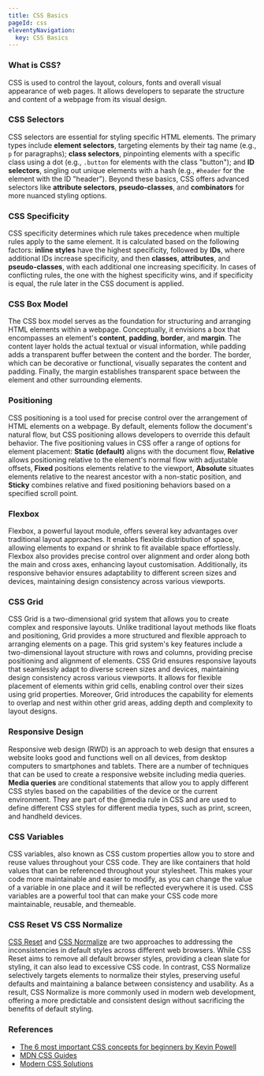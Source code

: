 ```yaml
---
title: CSS Basics
pageId: css
eleventyNavigation:
  key: CSS Basics
---
```


### What is CSS?

CSS is used to control the layout, colours, fonts and overall visual appearance of web pages. It allows developers to separate the structure and content of a webpage from its visual design.

### CSS Selectors

CSS selectors are essential for styling specific HTML elements. The primary types include **element selectors**, targeting elements by their tag name (e.g., `p` for paragraphs); **class selectors**, pinpointing elements with a specific class using a dot (e.g., `.button` for elements with the class "button"); and **ID selectors**, singling out unique elements with a hash (e.g., `#header` for the element with the ID "header"). Beyond these basics, CSS offers advanced selectors like **attribute selectors**, **pseudo-classes**, and **combinators** for more nuanced styling options.

### CSS Specificity

CSS specificity determines which rule takes precedence when multiple rules apply to the same element. It is calculated based on the following factors: **inline styles** have the highest specificity, followed by **IDs**, where additional IDs increase specificity, and then **classes**, **attributes**, and **pseudo-classes**, with each additional one increasing specificity. In cases of conflicting rules, the one with the highest specificity wins, and if specificity is equal, the rule later in the CSS document is applied.

### CSS Box Model

The CSS box model serves as the foundation for structuring and arranging HTML elements within a webpage. Conceptually, it envisions a box that encompasses an element's **content**, **padding**, **border**, and **margin**. The content layer holds the actual textual or visual information, while padding adds a transparent buffer between the content and the border. The border, which can be decorative or functional, visually separates the content and padding. Finally, the margin establishes transparent space between the element and other surrounding elements.

### Positioning

CSS positioning is a tool used for precise control over the arrangement of HTML elements on a webpage. By default, elements follow the document's natural flow, but CSS positioning allows developers to override this default behavior. The five positioning values in CSS offer a range of options for element placement: **Static (default)** aligns with the document flow, **Relative** allows positioning relative to the element's normal flow with adjustable offsets, **Fixed** positions elements relative to the viewport, **Absolute** situates elements relative to the nearest ancestor with a non-static position, and **Sticky** combines relative and fixed positioning behaviors based on a specified scroll point.

### Flexbox

Flexbox, a powerful layout module, offers several key advantages over traditional layout approaches. It enables flexible distribution of space, allowing elements to expand or shrink to fit available space effortlessly. Flexbox also provides precise control over alignment and order along both the main and cross axes, enhancing layout customisation. Additionally, its responsive behavior ensures adaptability to different screen sizes and devices, maintaining design consistency across various viewports.

### CSS Grid

CSS Grid is a two-dimensional grid system that allows you to create complex and responsive layouts. Unlike traditional layout methods like floats and positioning, Grid provides a more structured and flexible approach to arranging elements on a page. This grid system's key features include a two-dimensional layout structure with rows and columns, providing precise positioning and alignment of elements. CSS Grid ensures responsive layouts that seamlessly adapt to diverse screen sizes and devices, maintaining design consistency across various viewports. It allows for flexible placement of elements within grid cells, enabling control over their sizes using grid properties. Moreover, Grid introduces the capability for elements to overlap and nest within other grid areas, adding depth and complexity to layout designs.

### Responsive Design

Responsive web design (RWD) is an approach to web design that ensures a website looks good and functions well on all devices, from desktop computers to smartphones and tablets. There are a number of techniques that can be used to create a responsive website including media queries. **Media queries** are conditional statements that allow you to apply different CSS styles based on the capabilities of the device or the current environment. They are part of the @media rule in CSS and are used to define different CSS styles for different media types, such as print, screen, and handheld devices.

### CSS Variables

CSS variables, also known as CSS custom properties allow you to store and reuse values throughout your CSS code. They are like containers that hold values that can be referenced throughout your stylesheet. This makes your code more maintainable and easier to modify, as you can change the value of a variable in one place and it will be reflected everywhere it is used. CSS variables are a powerful tool that can make your CSS code more maintainable, reusable, and themeable.

### CSS Reset VS CSS Normalize

[CSS Reset](https://elad2412.github.io/the-new-css-reset/) and [CSS Normalize](https://necolas.github.io/normalize.css/) are two approaches to addressing the inconsistencies in default styles across different web browsers. While CSS Reset aims to remove all default browser styles, providing a clean slate for styling, it can also lead to excessive CSS code. In contrast, CSS Normalize selectively targets elements to normalize their styles, preserving useful defaults and maintaining a balance between consistency and usability. As a result, CSS Normalize is more commonly used in modern web development, offering a more predictable and consistent design without sacrificing the benefits of default styling.

### References

- [The 6 most important CSS concepts for beginners by Kevin Powell](https://www.youtube.com/watch?v=JnTPd9G6hoY)
- [MDN CSS Guides](https://developer.mozilla.org/en-US/docs/Learn/CSS)
- [Modern CSS Solutions](https://moderncss.dev/)
